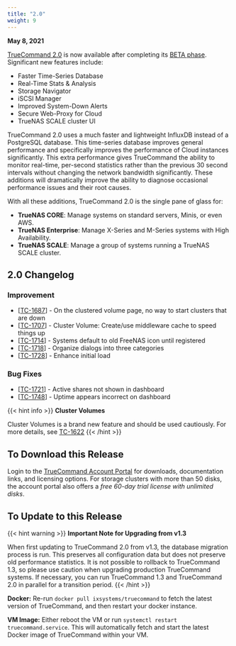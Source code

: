 ```yaml
---
title: "2.0"
weight: 9
---
```


**May 8, 2021**

[TrueCommand 2.0](https://www.truenas.com/docs/truecommand/) is now available after completing its [BETA phase](https://www.ixsystems.com/blog/truecommand-2-0-beta/). Significant new features include:

* Faster Time-Series Database
* Real-Time Stats & Analysis
* Storage Navigator
* iSCSI Manager
* Improved System-Down Alerts
* Secure Web-Proxy for Cloud
* TrueNAS SCALE cluster UI

TrueCommand 2.0 uses a much faster and lightweight InfluxDB instead of a PostgreSQL database. This time-series database improves general performance and specifically improves the performance of Cloud instances significantly.  This extra performance gives TrueCommand the ability to monitor real-time, per-second statistics rather than the previous 30 second intervals without changing the network bandwidth significantly. These additions will dramatically improve the ability to diagnose occasional performance issues and their root causes.

With all these additions, TrueCommand 2.0 is the single pane of glass for:

* **TrueNAS CORE**: Manage systems on standard servers, Minis, or even AWS.
* **TrueNAS Enterprise**: Manage X-Series and M-Series systems with High Availability.
* **TrueNAS SCALE**: Manage a group of systems running a TrueNAS SCALE cluster. 

## 2.0 Changelog

### Improvement

<ul>
<li>[<a href='https://jira.ixsystems.com/browse/TC-1687'>TC-1687</a>] -         On the clustered volume page, no way to start clusters that are down
</li>
<li>[<a href='https://jira.ixsystems.com/browse/TC-1707'>TC-1707</a>] -         Cluster Volume: Create/use middleware cache to speed things up
</li>
<li>[<a href='https://jira.ixsystems.com/browse/TC-1714'>TC-1714</a>] -         Systems default to old FreeNAS icon until registered
</li>
<li>[<a href='https://jira.ixsystems.com/browse/TC-1718'>TC-1718</a>] -         Organize dialogs into three categories
</li>
<li>[<a href='https://jira.ixsystems.com/browse/TC-1728'>TC-1728</a>] -         Enhance initial load
</li>
</ul>

### Bug Fixes

<ul>
<li>[<a href='https://jira.ixsystems.com/browse/TC-1721'>TC-1721</a>] -         Active shares not shown in dashboard
</li>
<li>[<a href='https://jira.ixsystems.com/browse/TC-1748'>TC-1748</a>] -         Uptime appears incorrect on dashboard
</li>
</ul>

{{< hint info >}}
**Cluster Volumes**
 
Cluster Volumes is a brand new feature and should be used cautiously.  For more details, see [TC-1622](https://jira.ixsystems.com/browse/TC-1622)
{{< /hint >}}


## To Download this Release

Login to the [TrueCommand Account Portal](https://portal.ixsystems.com) for downloads, documentation links, and licensing options.
For storage clusters with more than 50 disks, the account portal also offers a *free 60-day trial license with unlimited disks*.
 
## To Update to this Release

{{< hint warning >}}
**Important Note for Upgrading from v1.3**
 
When first updating to TrueCommand 2.0 from v1.3, the database migration process is run. This preserves all configuration data but does not preserve old performance statistics.  It is not possible to rollback to TrueCommand 1.3, so please use caution when upgrading production TrueCommand systems. If necessary, you can run TrueCommand 1.3 and TrueCommand 2.0 in parallel for a transition period. 
{{< /hint >}}
 
**Docker:** Re-run `docker pull ixsystems/truecommand` to fetch the latest version of TrueCommand, and then restart your docker instance.

**VM Image:** Either reboot the VM or run `systemctl restart truecommand.service`.
This will automatically fetch and start the latest Docker image of TrueCommand within your VM.
 
